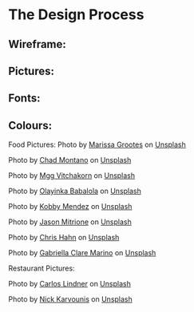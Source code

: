 # The Design Process

## Wireframe:

## Pictures:

## Fonts:

## Colours:


Food Pictures:
Photo by <a href="https://unsplash.com/@stilclassis?utm_source=unsplash&utm_medium=referral&utm_content=creditCopyText">Marissa Grootes</a> on <a href="https://unsplash.com/s/photos/restaurant?utm_source=unsplash&utm_medium=referral&utm_content=creditCopyText">Unsplash</a>

Photo by <a href="https://unsplash.com/@briewilly?utm_source=unsplash&utm_medium=referral&utm_content=creditCopyText">Chad Montano</a> on <a href="https://unsplash.com/s/photos/italian-food?utm_source=unsplash&utm_medium=referral&utm_content=creditCopyText">Unsplash</a>

Photo by <a href="https://unsplash.com/@mggbox?utm_source=unsplash&utm_medium=referral&utm_content=creditCopyText">Mgg Vitchakorn</a> on <a href="https://unsplash.com/s/photos/italian-food?utm_source=unsplash&utm_medium=referral&utm_content=creditCopyText">Unsplash</a>
  
Photo by <a href="https://unsplash.com/@islandsandsunsets?utm_source=unsplash&utm_medium=referral&utm_content=creditCopyText">Olayinka Babalola</a> on <a href="https://unsplash.com/s/photos/italian-food?utm_source=unsplash&utm_medium=referral&utm_content=creditCopyText">Unsplash</a>
  
Photo by <a href="https://unsplash.com/ko/@kobbymendez?utm_source=unsplash&utm_medium=referral&utm_content=creditCopyText">Kobby Mendez</a> on <a href="https://unsplash.com/s/photos/italian-dessert?utm_source=unsplash&utm_medium=referral&utm_content=creditCopyText">Unsplash</a>

Photo by <a href="https://unsplash.com/@jasonmphoto?utm_source=unsplash&utm_medium=referral&utm_content=creditCopyText">Jason Mitrione</a> on <a href="https://unsplash.com/s/photos/italian-food?orientation=landscape&utm_source=unsplash&utm_medium=referral&utm_content=creditCopyText">Unsplash</a>
  
Photo by <a href="https://unsplash.com/@chrishahn?utm_source=unsplash&utm_medium=referral&utm_content=creditCopyText">Chris Hahn</a> on <a href="https://unsplash.com/s/photos/italian-food?orientation=landscape&utm_source=unsplash&utm_medium=referral&utm_content=creditCopyText">Unsplash</a>
  
Photo by <a href="https://unsplash.com/@gabiontheroad?utm_source=unsplash&utm_medium=referral&utm_content=creditCopyText">Gabriella Clare Marino</a> on <a href="https://unsplash.com/s/photos/italian-food?orientation=landscape&utm_source=unsplash&utm_medium=referral&utm_content=creditCopyText">Unsplash</a>
  

Restaurant Pictures:

Photo by <a href="https://unsplash.com/@realbench?utm_source=unsplash&utm_medium=referral&utm_content=creditCopyText">Carlos Lindner</a> on <a href="https://unsplash.com/s/photos/restaurant?utm_source=unsplash&utm_medium=referral&utm_content=creditCopyText">Unsplash</a>

Photo by <a href="https://unsplash.com/@nickkarvounis?utm_source=unsplash&utm_medium=referral&utm_content=creditCopyText">Nick Karvounis</a> on <a href="https://unsplash.com/s/photos/restaurant?utm_source=unsplash&utm_medium=referral&utm_content=creditCopyText">Unsplash</a>
  